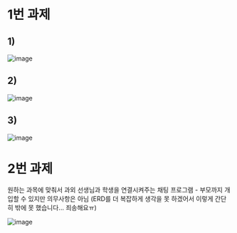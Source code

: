 # 1번 과제
## 1)
![image](https://user-images.githubusercontent.com/80961348/117545044-15429980-b05f-11eb-8a08-4515ee3227cf.png)
## 2)
![image](https://user-images.githubusercontent.com/80961348/117545050-212e5b80-b05f-11eb-9153-d1c3775b3f2e.png)
## 3)
![image](https://user-images.githubusercontent.com/80961348/117545054-268ba600-b05f-11eb-9504-b6cb52dacb6e.png)

# 2번 과제
원하는 과목에 맞춰서 과외 선생님과 학생을 연결시켜주는 채팅 프로그램 - 부모까지 개입할 수 있지만 의무사항은 아님
(ERD를 더 복잡하게 생각을 못 하겠어서 이렇게 간단히 밖에 못 했습니다... 죄송해요ㅠ)

![image](https://user-images.githubusercontent.com/80961348/117546960-fbf21b00-b067-11eb-8f65-d9b9e285020a.png)

